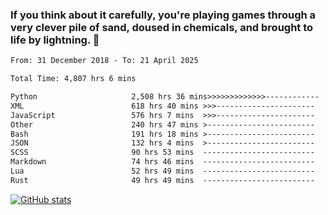 ### If you think about it carefully, you're playing games through a very clever pile of sand, doused in chemicals, and brought to life by lightning.  👋


<!--START_SECTION:waka-->

```txt
From: 31 December 2018 - To: 21 April 2025

Total Time: 4,807 hrs 6 mins

Python                     2,508 hrs 36 mins>>>>>>>>>>>>>------------   52.19 %
XML                        618 hrs 40 mins >>>----------------------   12.87 %
JavaScript                 576 hrs 7 mins  >>>----------------------   11.99 %
Other                      240 hrs 47 mins >------------------------   05.01 %
Bash                       191 hrs 18 mins >------------------------   03.98 %
JSON                       132 hrs 4 mins  >------------------------   02.75 %
SCSS                       90 hrs 53 mins  -------------------------   01.89 %
Markdown                   74 hrs 46 mins  -------------------------   01.56 %
Lua                        52 hrs 49 mins  -------------------------   01.10 %
Rust                       49 hrs 49 mins  -------------------------   01.04 %
```

<!--END_SECTION:waka-->

[![GitHub stats](https://github-readme-stats.vercel.app/api?username=XenophonLXH&show_icons=true&theme=dark)](https://github.com/anuraghazra/github-readme-stats)
